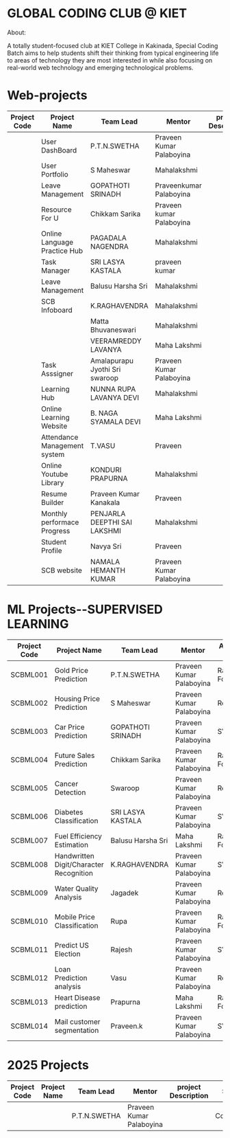 # GLOBAL CODING CLUB @ KIET

About:

   A totally student-focused club at KIET College in Kakinada, Special Coding Batch aims to help students shift their thinking from typical engineering life to areas of technology they are most interested in while also focusing on real-world web technology and emerging technological problems.
   
# Web-projects

  
| Project Code | Project Name    | Team Lead | Mentor | project Description | Status
| ----------- | ----------- | --------------- | ----- | -------------------  | ---------- |
|             |    User DashBoard        |  P.T.N.SWETHA  | Praveen Kumar Palaboyina    |                       | Completed |
|             |   User Portfolio          |  S Maheswar  | Mahalakshmi    |                       | Completed |
|             |   Leave Management        | GOPATHOTI SRINADH   | Praveenkumar Palaboyina   |                       | Completed |
|             |   Resource For U          | Chikkam Sarika    |   Praveen kumar Palaboyina    |                       | Completed |
|             |   Online Language Practice Hub          | PAGADALA NAGENDRA   |  Mahalakshmi     |                       | Completed |
|             |   Task Manager          | SRI LASYA KASTALA    | praveen kumar     |                       | Completed |
|             |  Leave Management          | Balusu Harsha Sri     |   Mahalakshmi    |                       | Completed |
|             | SCB Infoboard          | K.RAGHAVENDRA        |Mahalakshmi     |                       |Completed |
|             |             | Matta Bhuvaneswari  |  Mahalakshmi    |                       |  Completed |
|             |             | VEERAMREDDY LAVANYA    |  Maha Lakshmi     |                       |  Completed |
|             |      Task Asssigner     | Amalapurapu Jyothi Sri swaroop     | Praveen  Kumar Palaboyina   |           |      Completed |      
|             |     Learning Hub        | NUNNA RUPA LAVANYA DEVI   |  Mahalakshmi  |                       |Completed |
|             |    Online Learning Website         | B. NAGA SYAMALA DEVI    |   Maha Lakshmi    |                       | Completed |
|             |   Attendance Management system          | T.VASU   |    Praveen    |                       | Completed |
|             |   Online Youtube Library          |  KONDURI PRAPURNA    | Mahalakshmi   |                       | Completed |
|             |   Resume Builder         | Praveen Kumar Kanakala   |  Praveen   |                       | Completed |
|             |    Monthly performace Progress         | PENJARLA DEEPTHI SAI LAKSHMI   | Mahalakshmi    |                       |  Completed |
|             |   Student Profile          | Navya Sri   |  Praveen   |                       |  Completed |
|             |      SCB website       | NAMALA HEMANTH KUMAR   | Praveen Kumar Palaboyina     |                       |  Onprogress |

   
# ML Projects--SUPERVISED LEARNING

| Project Code | Project Name                             | Team Lead                 | Mentor                  | Algorithm Used      | Status       |
|--------------|------------------------------------------|--------------------------|------------------------|---------------------|--------------|
| SCBML001     | Gold Price Prediction    | P.T.N.SWETHA             | Praveen Kumar Palaboyina | Random Forest       | on progress  |
| SCBML002     | Housing Price Prediction                 | S Maheswar               | Praveen Kumar Palaboyina | Regression          | on progress  |
| SCBML003     | Car Price Prediction                     | GOPATHOTI SRINADH         | Praveen Kumar Palaboyina | SVM                 | on progress  |
| SCBML004     | Future Sales Prediction                      | Chikkam Sarika           | Praveen Kumar Palaboyina | Random Forest       | on progress  |
| SCBML005     | Cancer Detection                        | Swaroop       | Praveen Kumar Palaboyina | Regression          | on progress  |
| SCBML006     | Diabetes Classification                   | SRI LASYA KASTALA        | Praveen Kumar Palaboyina | SVM                 | on progress  |
| SCBML007     | Fuel Efficiency Estimation                | Balusu Harsha Sri        | Maha Lakshmi            | Random Forest       | on progress  |
| SCBML008     | Handwritten Digit/Character Recognition  | K.RAGHAVENDRA            | Praveen Kumar Palaboyina | SVM                 | on progress  |
| SCBML009     | Water Quality Analysis                    | Jagadek      | Praveen Kumar Palaboyina | Regression          | on progress  |
| SCBML010     | Mobile Price Classification               | Rupa      | Praveen Kumar Palaboyina | Random Forest       | on progress  |
| SCBML011     | Predict US Election                       | Rajesh | Praveen Kumar Palaboyina | SVM                 | on progress  |
| SCBML012     | Loan Prediction analysis                  | Vasu  | Praveen Kumar Palaboyina | Regression          | on progress  |
| SCBML013     | Heart Disease prediction                   | Prapurna   | Maha Lakshmi            | Random Forest       | on progress  |
| SCBML014     | Mail customer segmentation                 | Praveen.k                   | Praveen Kumar Palaboyina | SVM                 | on progress  |

# 2025 Projects

  
| Project Code | Project Name    | Team Lead | Mentor | project Description | Status
| ----------- | ----------- | --------------- | ----- | -------------------  | ---------- |
|             |          |  P.T.N.SWETHA  | Praveen Kumar Palaboyina    |                       | Completed |





